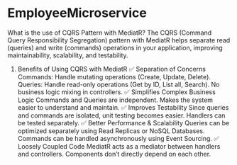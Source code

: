 # EmployeeMicroservice
What is the use of CQRS Pattern with MediatR?
The CQRS (Command Query Responsibility Segregation) pattern with MediatR helps separate read (queries) and write (commands) operations in your application, improving maintainability, scalability, and testability.

1. Benefits of Using CQRS with MediatR
✅ Separation of Concerns
Commands: Handle mutating operations (Create, Update, Delete).
Queries: Handle read-only operations (Get by ID, List all, Search).
No business logic mixing in controllers.
✅ Simplifies Complex Business Logic
Commands and Queries are independent.
Makes the system easier to understand and maintain.
✅ Improves Testability
Since queries and commands are isolated, unit testing becomes easier.
Handlers can be tested separately.
✅ Better Performance & Scalability
Queries can be optimized separately using Read Replicas or NoSQL Databases.
Commands can be handled asynchronously using Event Sourcing.
✅ Loosely Coupled Code
MediatR acts as a mediator between handlers and controllers.
Components don’t directly depend on each other.
